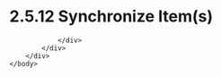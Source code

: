 <html dir="LTR" xmlns:mshelp="http://msdn.microsoft.com/mshelp" xmlns:ddue="http://ddue.schemas.microsoft.com/authoring/2003/5" xmlns:xlink="http://www.w3.org/1999/xlink" xmlns:tool="http://www.microsoft.com/tooltip">
    <head>
        <meta http-equiv="Content-Type" content="text/html; CHARSET=utf-8"></meta>
        <meta name="save" content="history"></meta>
        <title>2.5.12 Synchronize Item(s)</title>
        <xml>
            <mshelp:toctitle title="2.5.12 Synchronize Item(s)"></mshelp:toctitle>
            <mshelp:rltitle title="[MS-OXPROTO]: Synchronize Item(s)"></mshelp:rltitle>
            <mshelp:keyword index="A" term="c6b47c0c-7d1c-4b2e-b78d-75b41f0de85b"></mshelp:keyword>
            <mshelp:attr name="DCSext.ContentType" value="open specification"></mshelp:attr>
            <mshelp:attr name="AssetID" value="c6b47c0c-7d1c-4b2e-b78d-75b41f0de85b"></mshelp:attr>
            <mshelp:attr name="TopicType" value="kbRef"></mshelp:attr>
            <mshelp:attr name="DCSext.Title" value="[MS-OXPROTO]: Synchronize Item(s)" />
        </xml>
    </head>
    <body>
        <div id="header">
            <h1 class="heading">2.5.12 Synchronize Item(s)</h1>
        </div>
        <div id="mainSection">
            <div id="mainBody">
                <div id="allHistory" class="saveHistory"></div>
                <div id="sectionSection0" class="section" name="collapseableSection">
                    


                </div>
            </div>
        </div>
    </body>
</html>